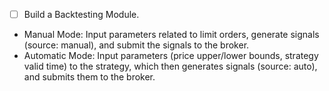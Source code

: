 - [ ] Build a Backtesting Module.
 - Manual Mode: Input parameters related to limit orders, generate signals (source: manual), and submit the signals to the broker.
 - Automatic Mode: Input parameters (price upper/lower bounds, strategy valid time) to the strategy, which then generates signals (source: auto), and submits them to the broker.
